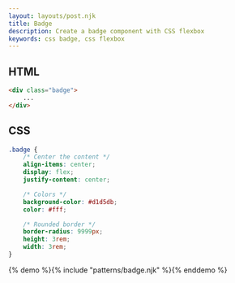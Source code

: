 ```yaml
---
layout: layouts/post.njk
title: Badge
description: Create a badge component with CSS flexbox
keywords: css badge, css flexbox
---
```


## HTML

```html
<div class="badge">
    ...
</div>
```

## CSS

```css
.badge {
    /* Center the content */
    align-items: center;
    display: flex;
    justify-content: center;

    /* Colors */
    background-color: #d1d5db;
    color: #fff;

    /* Rounded border */
    border-radius: 9999px;
    height: 3rem;
    width: 3rem;
}
```

{% demo %}{% include "patterns/badge.njk" %}{% enddemo %}
